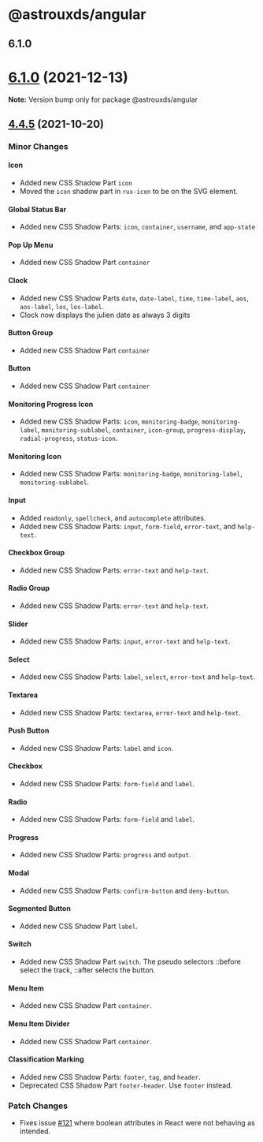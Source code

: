 # @astrouxds/angular

## 6.1.0

# [6.1.0](https://github.com/RocketCommunicationsInc/astro/compare/v6.0.3...v6.1.0) (2021-12-13)

**Note:** Version bump only for package @astrouxds/angular

## [4.4.5](https://github.com/RocketCommunicationsInc/astro/compare/v1.0.0...v4.4.5) (2021-10-20)

### Minor Changes

#### Icon

- Added new CSS Shadow Part `icon`
- Moved the `icon` shadow part in `rux-icon` to be on the SVG element.

#### Global Status Bar

- Added new CSS Shadow Parts: `icon`, `container`, `username`, and `app-state`

#### Pop Up Menu

- Added new CSS Shadow Part `container`

#### Clock

- Added new CSS Shadow Parts `date`, `date-label`, `time`, `time-label`, `aos`, `aos-label`, `los`, `los-label`.
- Clock now displays the julien date as always 3 digits

#### Button Group

- Added new CSS Shadow Part `container`

#### Button

- Added new CSS Shadow Part `container`

#### Monitoring Progress Icon

- Added new CSS Shadow Parts: `icon`, `monitoring-badge`, `monitoring-label`, `monitoring-sublabel`, `container`, `icon-group`, `progress-display`, `radial-progress`, `status-icon`.

#### Monitoring Icon

- Added new CSS Shadow Parts: `monitoring-badge`, `monitoring-label`, `monitoring-sublabel`.

#### Input

- Added `readonly`, `spellcheck`, and `autocomplete` attributes.
- Added new CSS Shadow Parts: `input`, `form-field`, `error-text`, and `help-text`.

#### Checkbox Group

- Added new CSS Shadow Parts: `error-text` and `help-text`.

#### Radio Group

- Added new CSS Shadow Parts: `error-text` and `help-text`.

#### Slider

- Added new CSS Shadow Parts: `input`, `error-text` and `help-text`.

#### Select

- Added new CSS Shadow Parts: `label`, `select`, `error-text` and `help-text`.

#### Textarea

- Added new CSS Shadow Parts: `textarea`, `error-text` and `help-text`.

#### Push Button

- Added new CSS Shadow Parts: `label` and `icon`.

#### Checkbox

- Added new CSS Shadow Parts: `form-field` and `label`.

#### Radio

- Added new CSS Shadow Parts: `form-field` and `label`.

#### Progress

- Added new CSS Shadow Parts: `progress` and `output`.

#### Modal

- Added new CSS Shadow Parts: `confirm-button` and `deny-button`.

#### Segmented Button

- Added new CSS Shadow Part `label`.

#### Switch

- Added new CSS Shadow Part `switch`. The pseudo selectors ::before select the track, ::after selects the button.

#### Menu Item

- Added new CSS Shadow Part `container`.

#### Menu Item Divider

- Added new CSS Shadow Part `container`.

#### Classification Marking

- Added new CSS Shadow Parts: `footer`, `tag`, and `header`.
- Deprecated CSS Shadow Part `footer-header`. Use `footer` instead.

### Patch Changes

- Fixes issue [#121](https://github.com/RocketCommunicationsInc/astro/issues/121) where boolean attributes in React were not behaving as intended.
